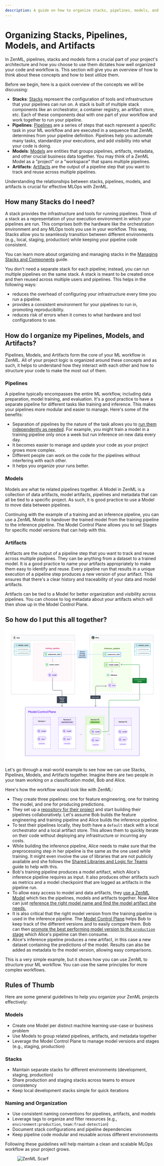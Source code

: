 ```yaml
---
description: A guide on how to organize stacks, pipelines, models, and artifacts in ZenML.
---
```


# Organizing Stacks, Pipelines, Models, and Artifacts

In ZenML, pipelines, stacks and models form a crucial part of your project's
architecture and how you choose to use them dictates how well organized your
code and workflow is. This section will give you an overview of how to think
about these concepts and how to best utilize them.

Before we begin, here is a quick overview of the concepts we will be discussing:

- **Stacks**: [Stacks](../../user-guide/production-guide/understand-stacks.md) represent the configuration of tools and infrastructure that your pipelines can run on. A stack is built of multiple stack components like an orchestrator, a container registry, an artifact store, etc. Each of these components deal with one part of your workflow and work together to run your pipeline.
- **Pipelines**: [Pipelines](../../user-guide/starter-guide/create-an-ml-pipeline.md) are a series of steps that each represent a specific task in your ML workflow and are executed in a sequence that ZenML determines from your pipeline definition. Pipelines help you automate many tasks, standardize your executions, and add visibility into what your code is doing.
- **Models**: [Models](../../how-to/use-the-model-control-plane/README.md) are entities that groups pipelines, artifacts, metadata, and other crucial business data together. You may think of a ZenML Model as a "project" or a "workspace" that spans multiple pipelines.
- **Artifacts**: [Artifacts](../../user-guide/starter-guide/manage-artifacts.md) are the output of a pipeline step that you want to track and reuse across multiple pipelines.

Understanding the relationships between stacks, pipelines, models, and artifacts is crucial for effective MLOps with ZenML.

## How many Stacks do I need?

A stack provides the infrastructure and tools for running pipelines. Think of a stack as a  representation of your execution environment in which your pipelines are run. This comprises both the hardware like the orchestration environment and any MLOps tools you use in your workflow. This way, Stacks allow you to seamlessly transition between different environments (e.g., local, staging, production) while keeping your pipeline code consistent.

You can learn more about organizing and managing stacks in the [Managing Stacks and Components](../../how-to/stack-deployment/README.md) guide.

You don't need a separate stack for each pipeline; instead, you can run multiple pipelines on the same stack. A stack is meant to be created once and then reused across multiple users and pipelines. This helps in the following ways:

- reduces the overhead of configuring your infrastructure every time you run a pipeline.
- provides a consistent environment for your pipelines to run in, promoting reproducibility.
- reduces risk of errors when it comes to what hardware and tool configurations to use.

## How do I organize my Pipelines, Models, and Artifacts?

Pipelines, Models, and Artifacts form the core of your ML workflow in ZenML. All of your project logic is organized around these concepts and as such, it helps to understand how they interact with each other and how to structure your code to make the most out of them.

### Pipelines

A pipeline typically encompasses the entire ML workflow, including data
preparation, model training, and evaluation. It's a good practice to have a
separate pipeline for different tasks like training and inference. This makes
your pipelines more modular and easier to manage. Here's some of the benefits:

- Separation of pipelines by the nature of the task allows you to [run them independently as needed](../develop-locally/local-prod-pipeline-variants.md). For example, you might train a model in a training pipeline only once a week but run inference on new data every day.
- It becomes easier to manage and update your code as your project grows more complex.
- Different people can work on the code for the pipelines without interfering with each other.
- It helps you organize your runs better.

### Models

Models are what tie related pipelines together. A Model in ZenML is a collection of data artifacts, model artifacts, pipelines and metadata that can all be tied to a specific project.
As such, it is good practice to use a Model to move data between pipelines.

Continuing with the example of a training and an inference pipeline, you can use a ZenML Model to handover the trained model from the training pipeline to the inference pipeline. The Model Control Plane allows you to set Stages for specific model versions that can help with this.

### Artifacts

Artifacts are the output of a pipeline step that you want to track and reuse across multiple pipelines. They can be anything from a dataset to a trained model. It is a good practice to name your artifacts appropriately to make them easy to identify and reuse. Every pipeline run that results in a unique execution of a pipeline step produces a new version of your artifact. This ensures that there's a clear history and traceability of your data and model artifacts.

Artifacts can be tied to a Model for better organization and visibility across pipelines. You can choose to log metadata about your artifacts which will then show up in the Model Control Plane.

## So how do I put this all together?

![Diagram showing how Models bring together Pipelines and Artifacts](../../.gitbook/assets/model_pipeline_artifact.png)

Let's go through a real-world example to see how we can use Stacks, Pipelines, Models, and Artifacts together. Imagine there are two people in your team working on a classification model, Bob and Alice.

Here's how the workflow would look like with ZenML:
- They create three pipelines: one for feature engineering, one for training the model, and one for producing predictions.
- They set up a [repository for their project](../setting-up-a-project-repository/README.md) and start building their pipelines collaboratively. Let's assume Bob builds the feature engineering and training pipeline and Alice builds the inference pipeline.
- To test their pipelines locally, they both have a `default` stack with a local orchestrator and a local artifact store. This allows them to quickly iterate on their code without deploying any infrastructure or incurring any costs.
- While building the inference pipeline, Alice needs to make sure that the preprocessing step in her pipeline is the same as the one used while training. It might even involve the use of libraries that are not publicily available and she follows the [Shared Libraries and Logic for Teams](./shared_components_for_teams.md) guide to help with this.
- Bob's training pipeline produces a model artifact, which Alice's inference pipeline requires as input. It also produces other artifacts such as metrics and a model checkpoint that are logged as artifacts in the pipeline run.
- To allow easy access to model and data artifacts, they [use a ZenML Model](../../how-to/use-the-model-control-plane/associate-a-pipeline-with-a-model.md) which ties the pipelines, models and artifacts together. Now Alice can just [reference the right model name and find the model artifact she needs.](../../how-to/use-the-model-control-plane/load-artifacts-from-model.md)
- It is also critical that the right model version from the training pipeline is used in the inference pipeline. The [Model Control Plane](../../how-to/use-the-model-control-plane/README.md) helps Bob to keep track of the different versions and to easily compare them. Bob can then [promote the best performing model version to the `production` stage](../../how-to/use-the-model-control-plane/promote-a-model.md) which Alice's pipeline can then consume.
- Alice's inference pipeline produces a new artifact, in this case a new dataset containing the predictions of the model. Results can also be added as metadata to the model version, allowing easy comparisons.

This is a very simple example, but it shows how you can use ZenML to structure your ML workflow. You can use the same principles for more complex workflows. 

## Rules of Thumb

Here are some general guidelines to help you organize your ZenML projects effectively:

### Models
- Create one Model per distinct machine learning use-case or business problem
- Use Models to group related pipelines, artifacts, and metadata together
- Leverage the Model Control Plane to manage model versions and stages (e.g., staging, production)

### Stacks
- Maintain separate stacks for different environments (development, staging, production)
- Share production and staging stacks across teams to ensure consistency
- Keep local development stacks simple for quick iterations

### Naming and Organization
- Use consistent naming conventions for pipelines, artifacts, and models
- Leverage tags to organize and filter resources (e.g., `environment:production`, `team:fraud-detection`)
- Document stack configurations and pipeline dependencies
- Keep pipeline code modular and reusable across different environments

Following these guidelines will help maintain a clean and scalable MLOps workflow as your project grows.

<!-- For scarf -->
<figure><img alt="ZenML Scarf" referrerpolicy="no-referrer-when-downgrade" src="https://static.scarf.sh/a.png?x-pxid=f0b4f458-0a54-4fcd-aa95-d5ee424815bc" /></figure>


